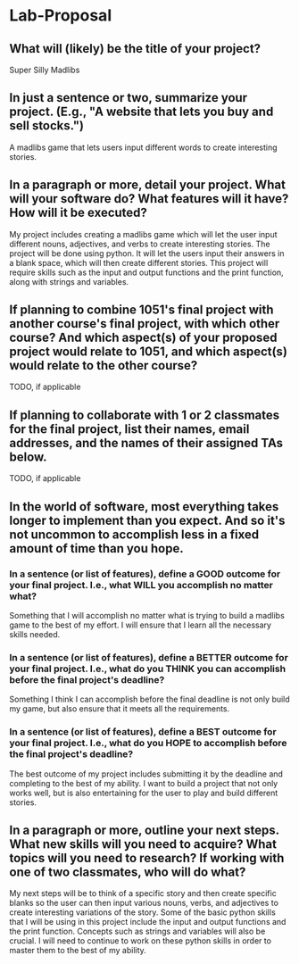 # Lab-Proposal

## What will (likely) be the title of your project?

Super Silly Madlibs 
## In just a sentence or two, summarize your project. (E.g., "A website that lets you buy and sell stocks.")

A madlibs game that lets users input different words to create interesting stories. 

## In a paragraph or more, detail your project. What will your software do? What features will it have? How will it be executed?

My project includes creating a madlibs game which will let the user input different nouns, adjectives, and verbs to create interesting stories. The project will be done using python. It will let the users input their answers in a blank space, which will then create different stories. This project will require skills such as the input and output functions and the print function, along with strings and variables. 

## If planning to combine 1051's final project with another course's final project, with which other course? And which aspect(s) of your proposed project would relate to 1051, and which aspect(s) would relate to the other course?

TODO, if applicable

## If planning to collaborate with 1 or 2 classmates for the final project, list their names, email addresses, and the names of their assigned TAs below.

TODO, if applicable

## In the world of software, most everything takes longer to implement than you expect. And so it's not uncommon to accomplish less in a fixed amount of time than you hope.

### In a sentence (or list of features), define a GOOD outcome for your final project. I.e., what WILL you accomplish no matter what?

Something that I will accomplish no matter what is trying to build a madlibs game to the best of my effort. I will ensure that I learn all the necessary skills needed. 

### In a sentence (or list of features), define a BETTER outcome for your final project. I.e., what do you THINK you can accomplish before the final project's deadline?

Something I think I can accomplish before the final deadline is not only build my game, but also ensure that it meets all the requirements. 

### In a sentence (or list of features), define a BEST outcome for your final project. I.e., what do you HOPE to accomplish before the final project's deadline?
The best outcome of my project includes submitting it by the deadline and completing to the best of my ability. I want to build a project that not only works well, but is also entertaining for the user to play and build different stories. 
## In a paragraph or more, outline your next steps. What new skills will you need to acquire? What topics will you need to research? If working with one of two classmates, who will do what?

My next steps will be to think of a specific story and then create specific blanks so the user can then input various nouns, verbs, and adjectives to create interesting variations of the story. Some of the basic python skills that I will be using in this project include the input and output functions and the print function. Concepts such as strings and variables will also be crucial. I will need to continue to work on these python skills in order to master them to the best of my ability. 
